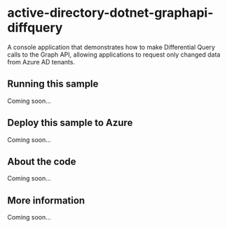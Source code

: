 # active-directory-dotnet-graphapi-diffquery
A console application that demonstrates how to make Differential Query calls to the Graph API, allowing applications to request only changed data from Azure AD tenants.
## Running this sample
Coming soon...
## Deploy this sample to Azure
Coming soon...
## About the code
Coming soon...
## More information
Coming soon...